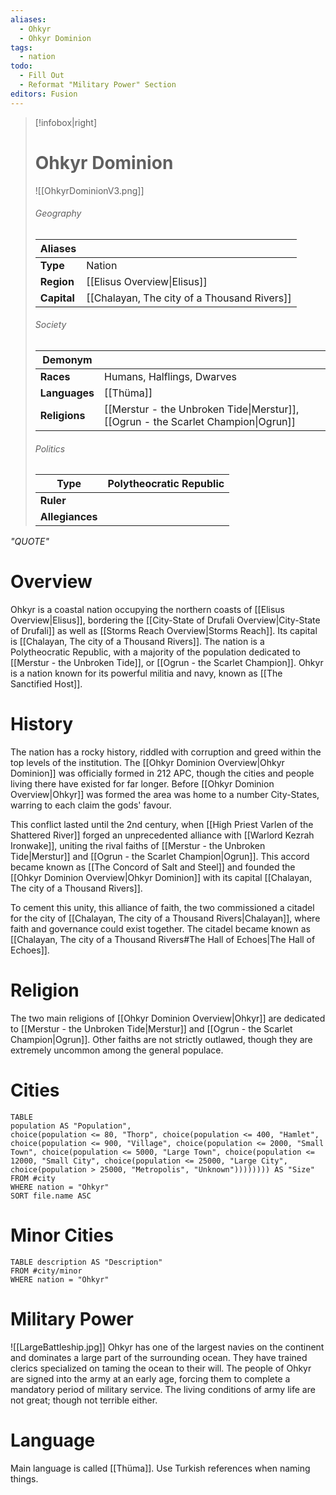 ```yaml
---
aliases:
  - Ohkyr
  - Ohkyr Dominion
tags:
  - nation
todo:
  - Fill Out
  - Reformat "Military Power" Section
editors: Fusion
---
```

> [!infobox|right]
> # Ohkyr Dominion
> ![[OhkyrDominionV3.png]]
> ###### Geography
> | **Aliases** |  |
> | - | - |
> | **Type** | Nation |
> | **Region** | [[Elisus Overview\|Elisus]] |
> | **Capital** | [[Chalayan, The city of a Thousand Rivers]] |
> ###### Society
> | **Demonym** |  |
> | - | - |
> | **Races** | Humans, Halflings, Dwarves |
> | **Languages** | [[Thüma]] |
> | **Religions** | [[Merstur - the Unbroken Tide\|Merstur]], [[Ogrun - the Scarlet Champion\|Ogrun]] |
> ###### Politics
> | **Type** | Polytheocratic Republic |
> | - | - |
> | **Ruler** |  |
> | **Allegiances** |  |

*"QUOTE"*
# Overview
Ohkyr is a coastal nation occupying the northern coasts of [[Elisus Overview|Elisus]], bordering the [[City-State of Drufali Overview|City-State of Drufali]] as well as [[Storms Reach Overview|Storms Reach]]. Its capital is [[Chalayan, The city of a Thousand Rivers]]. The nation is a Polytheocratic Republic, with a majority of the population dedicated to [[Merstur - the Unbroken Tide]], or [[Ogrun - the Scarlet Champion]]. Ohkyr is a nation known for its powerful militia and navy, known as [[The Sanctified Host]].
# History
The nation has a rocky history, riddled with corruption and greed within the top levels of the institution. The [[Ohkyr Dominion Overview|Ohkyr Dominion]] was officially formed in 212 APC, though the cities and people living there have existed for far longer. Before [[Ohkyr Dominion Overview|Ohkyr]] was formed the area was home to a number City-States, warring to each claim the gods' favour.

This conflict lasted until the 2nd century, when [[High Priest Varlen of the Shattered River]] forged an unprecedented alliance with [[Warlord Kezrah Ironwake]], uniting the rival faiths of [[Merstur - the Unbroken Tide|Merstur]] and [[Ogrun - the Scarlet Champion|Ogrun]]. This accord became known as [[The Concord of Salt and Steel]] and founded the [[Ohkyr Dominion Overview|Ohkyr Dominion]] with its capital [[Chalayan, The city of a Thousand Rivers]].

To cement this unity, this alliance of faith, the two commissioned a citadel for the city of [[Chalayan, The city of a Thousand Rivers|Chalayan]], where faith and governance could exist together. The citadel became known as [[Chalayan, The city of a Thousand Rivers#The Hall of Echoes|The Hall of Echoes]].
# Religion
The two main religions of [[Ohkyr Dominion Overview|Ohkyr]] are dedicated to [[Merstur - the Unbroken Tide|Merstur]] and [[Ogrun - the Scarlet Champion|Ogrun]]. Other faiths are not strictly outlawed, though they are extremely uncommon among the general populace.
# Cities
```dataview
TABLE 
population AS "Population",
choice(population <= 80, "Thorp", choice(population <= 400, "Hamlet", choice(population <= 900, "Village", choice(population <= 2000, "Small Town", choice(population <= 5000, "Large Town", choice(population <= 12000, "Small City", choice(population <= 25000, "Large City", choice(population > 25000, "Metropolis", "Unknown")))))))) AS "Size"
FROM #city
WHERE nation = "Ohkyr"
SORT file.name ASC
```
# Minor Cities
```dataview
TABLE description AS "Description"
FROM #city/minor 
WHERE nation = "Ohkyr"
```
# Military Power
![[LargeBattleship.jpg]]
Ohkyr has one of the largest navies on the continent and dominates a large part of the surrounding ocean. They have trained clerics specialized on taming the ocean to their will. The people of Ohkyr are signed into the army at an early age, forcing them to complete a mandatory period of military service. The living conditions of army life are not great; though not terrible either.
# Language
Main language is called [[Thüma]]. Use Turkish references when naming things.